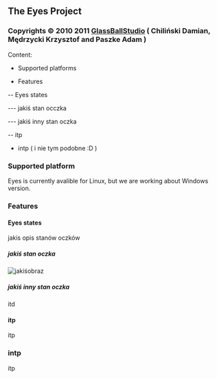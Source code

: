 ## The Eyes Project
### Copyrights © 2010 2011 [GlassBallStudio](http://gbs.org) ( Chiliński Damian, Mędrzycki Krzysztof and Paszke Adam )

Content:

- Supported platforms

- Features

-- Eyes states

--- jakiś stan occzka

--- jakiś inny stan oczka

-- itp

- intp ( i nie tym podobne :D )

### Supported platform

Eyes is currently avalible for Linux, but we are working about Windows version.

### Features

#### Eyes states

jakis opis stanów oczków

##### jakiś stan oczka

![jakiśobraz](http://gbs.org/images/jakiśscreenshot.jakiśtyp)

##### jakiś inny stan oczka

itd

#### itp

itp

### intp

itp
